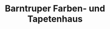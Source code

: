 ---
title: "Barntruper Farben- und Tapetenhaus"
url: /barntrup/barntruper-farben-und-tapetenhaus/
shop: Raumausstattung
---
